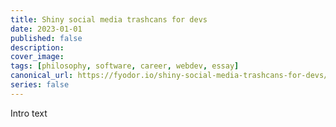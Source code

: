 ```yaml
---
title: Shiny social media trashcans for devs
date: 2023-01-01
published: false
description: 
cover_image:
tags: [philosophy, software, career, webdev, essay]
canonical_url: https://fyodor.io/shiny-social-media-trashcans-for-devs/
series: false
---
```


Intro text